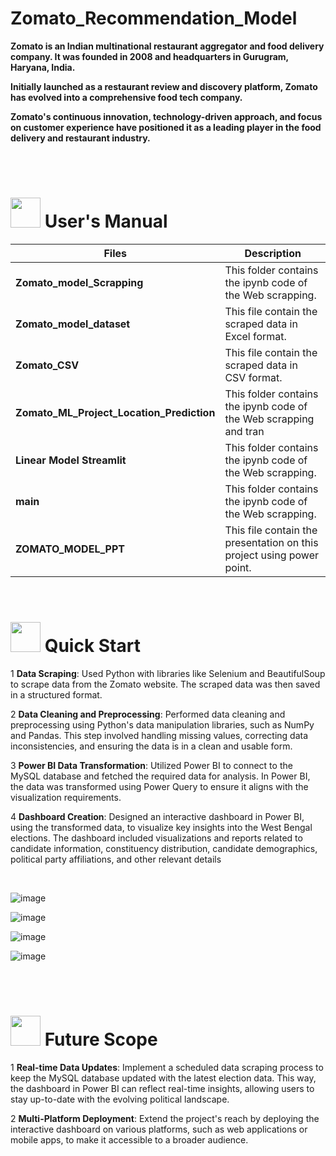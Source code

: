 


# Zomato_Recommendation_Model
**Zomato is an Indian multinational restaurant aggregator and food delivery company. It was founded in 2008 and headquarters in Gurugram, Haryana, India.**

**Initially launched as a restaurant review and discovery platform, Zomato has evolved into a comprehensive food tech company.**

**Zomato's continuous innovation, technology-driven approach, and focus on customer experience have positioned it as a leading player in the food delivery and restaurant industry.**


<br>
<br>

# <img src="https://user-images.githubusercontent.com/106439762/181935629-b3c47bd3-77fb-4431-a11c-ff8ba0942b63.gif" width="48" height="48"> **User's Manual**

| Files| Description |
| -------------   | ------------- |
| **Zomato_model_Scrapping**  | This folder contains the ipynb code of the Web scrapping.  |
| **Zomato_model_dataset** | This file contain the  scraped data in Excel format. |
| **Zomato_CSV**  | This file contain the  scraped data in CSV format. |
| **Zomato_ML_Project_Location_Prediction** | This folder contains the ipynb code of the Web scrapping and tran|  
| **Linear Model Streamlit**  | This folder contains the ipynb code of the Web scrapping.  |
| **main**  | This folder contains the ipynb code of the Web scrapping.  |
| **ZOMATO_MODEL_PPT**  | This file contain the presentation on this project using power point.  |

<br>


# <img src="https://user-images.githubusercontent.com/106439762/181937125-2a4b22a3-f8a9-4226-bbd3-df972f9dbbc4.gif" width="48" height="48" > Quick Start

1 **Data Scraping**: Used Python with libraries like Selenium and BeautifulSoup to scrape data from the Zomato website. The scraped data was then saved in a structured format.

2 **Data Cleaning and Preprocessing**: Performed data cleaning and preprocessing using Python's data manipulation libraries, such as NumPy and Pandas. This step involved handling missing values, correcting data inconsistencies, and ensuring the data is in a clean and usable form.

3 **Power BI Data Transformation**: Utilized Power BI to connect to the MySQL database and fetched the required data for analysis. In Power BI, the data was transformed using Power Query to ensure it aligns with the visualization requirements.

4 **Dashboard Creation**: Designed an interactive dashboard in Power BI, using the transformed data, to visualize key insights into the West Bengal elections. The dashboard included visualizations and reports related to candidate information, constituency distribution, candidate demographics, political party affiliations, and other relevant details
    
<br>







![image](https://github.com/Swati-Latta/Zomato_Recommendation_Model/assets/134490572/f7e46a04-5b55-4c5f-80c4-70c729485e0b)

![image](https://github.com/Swati-Latta/Zomato_Recommendation_Model/assets/134490572/390c2213-6ae6-4801-a49a-e6028f4fe6a5)

![image](https://github.com/Swati-Latta/Zomato_Recommendation_Model/assets/134490572/12268cbc-cadd-4c58-9d3f-7a4d5aadf1b8)

![image](https://github.com/Swati-Latta/Zomato_Recommendation_Model/assets/134490572/e2c34d6d-ed1c-4726-bfc4-d6723448d427)

<br>
<br>
   
   #  <img src=https://user-images.githubusercontent.com/106439762/178803205-47a08ce7-2187-4f96-b301-a2b68690619a.gif width="48" height="48" > Future Scope
   
1  **Real-time Data Updates**: Implement a scheduled data scraping process to keep the MySQL database updated with the latest election data. This way, the dashboard in Power BI can reflect real-time insights, allowing users to stay up-to-date with the evolving political landscape.

2  **Multi-Platform Deployment**: Extend the project's reach by deploying the interactive dashboard on various platforms, such as web applications or mobile apps, to make it accessible to a broader audience.
